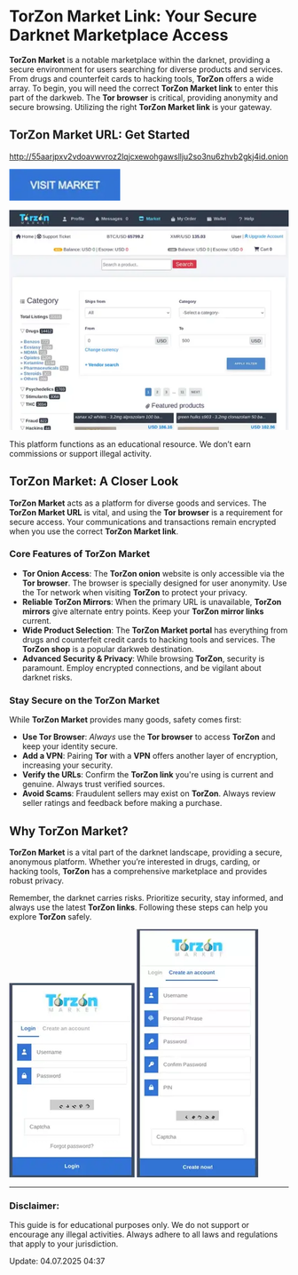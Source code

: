 # TorZon Market Link: Your Secure Darknet Marketplace Access

**TorZon Market** is a notable marketplace within the darknet, providing a secure environment for users searching for diverse products and services. From drugs and counterfeit cards to hacking tools, **TorZon** offers a wide array. To begin, you will need the correct **TorZon Market link** to enter this part of the darkweb. The **Tor browser** is critical, providing anonymity and secure browsing. Utilizing the right **TorZon Market link** is your gateway.

## TorZon Market URL: Get Started

http://55aarjpxv2vdoavwvroz2lqjcxewohgawsllju2so3nu6zhvb2gkj4id.onion

[<img src="/bin/footer.webp" width="200">](http://55aarjpxv2vdoavwvroz2lqjcxewohgawsllju2so3nu6zhvb2gkj4id.onion)

<a href="http://55aarjpxv2vdoavwvroz2lqjcxewohgawsllju2so3nu6zhvb2gkj4id.onion"><img src="/bin/break.webp" alt="TorZon Market URL" style="max-width: 100%;"></a>

This platform functions as an educational resource. We don’t earn commissions or support illegal activity.

## TorZon Market: A Closer Look

**TorZon Market** acts as a platform for diverse goods and services. The **TorZon Market URL** is vital, and using the **Tor browser** is a requirement for secure access. Your communications and transactions remain encrypted when you use the correct **TorZon Market link**.

### Core Features of TorZon Market

-   **Tor Onion Access**: The **TorZon onion** website is only accessible via the **Tor browser**. The browser is specially designed for user anonymity. Use the Tor network when visiting **TorZon** to protect your privacy.
-   **Reliable TorZon Mirrors**: When the primary URL is unavailable, **TorZon mirrors** give alternate entry points. Keep your **TorZon mirror links** current.
-   **Wide Product Selection**: The **TorZon Market portal** has everything from drugs and counterfeit credit cards to hacking tools and services. The **TorZon shop** is a popular darkweb destination.
-   **Advanced Security & Privacy**: While browsing **TorZon**, security is paramount. Employ encrypted connections, and be vigilant about darknet risks.

### Stay Secure on the TorZon Market

While **TorZon Market** provides many goods, safety comes first:

-   **Use Tor Browser**: *Always* use the **Tor browser** to access **TorZon** and keep your identity secure.
-   **Add a VPN**: Pairing **Tor** with a **VPN** offers another layer of encryption, increasing your security.
-   **Verify the URLs**: Confirm the **TorZon link** you're using is current and genuine. Always trust verified sources.
-   **Avoid Scams**: Fraudulent sellers may exist on **TorZon**. Always review seller ratings and feedback before making a purchase.

## Why TorZon Market?

**TorZon Market** is a vital part of the darknet landscape, providing a secure, anonymous platform. Whether you’re interested in drugs, carding, or hacking tools, **TorZon** has a comprehensive marketplace and provides robust privacy.

Remember, the darknet carries risks. Prioritize security, stay informed, and always use the latest **TorZon links**. Following these steps can help you explore **TorZon** safely.

<a href="http://55aarjpxv2vdoavwvroz2lqjcxewohgawsllju2so3nu6zhvb2gkj4id.onion"><img src="/bin/instance.webp" alt="TorZon Market Login" style="max-width: 100%;"></a>
<a href="http://55aarjpxv2vdoavwvroz2lqjcxewohgawsllju2so3nu6zhvb2gkj4id.onion"><img src="/bin/sketch.webp" alt="TorZon Market Register" style="max-width: 100%;"></a>

---

### Disclaimer:

This guide is for educational purposes only. We do not support or encourage any illegal activities. Always adhere to all laws and regulations that apply to your jurisdiction.



Update:  04.07.2025 04:37